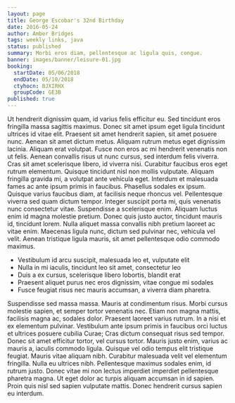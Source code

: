 ```yaml
---
layout: page
title: George Escobar's 32nd Birthday
date: 2016-05-24
author: Amber Bridges
tags: weekly links, java
status: published
summary: Morbi eros diam, pellentesque ac ligula quis, congue.
banner: images/banner/leisure-01.jpg
booking:
  startDate: 05/06/2018
  endDate: 05/10/2018
  ctyhocn: BJXIRHX
  groupCode: GE3B
published: true
---
```

Ut hendrerit dignissim quam, id varius felis efficitur eu. Sed tincidunt eros fringilla massa sagittis maximus. Donec sit amet ipsum eget ligula tincidunt ultrices id vitae elit. Praesent sit amet hendrerit sapien, sit amet posuere nunc. Aenean sit amet dictum metus. Aliquam rutrum metus eget dignissim lacinia. Aliquam erat volutpat. Fusce non eros ac mi hendrerit venenatis non ut felis. Aenean convallis risus ut nunc cursus, sed interdum felis viverra. Cras sit amet scelerisque libero, id viverra nisi. Curabitur faucibus eros eget rutrum elementum. Quisque tincidunt nisl non mollis vulputate.
Aliquam fringilla gravida mi, a volutpat ante vehicula eget. Interdum et malesuada fames ac ante ipsum primis in faucibus. Phasellus sodales ex ipsum. Quisque varius faucibus diam, at facilisis neque rhoncus vel. Pellentesque viverra sed quam dictum tempor. Integer suscipit porta mi, quis venenatis nunc consectetur vitae. Suspendisse a scelerisque enim. Aliquam luctus enim id magna molestie pretium. Donec quis justo auctor, tincidunt mauris id, tincidunt lorem. Nulla aliquet massa convallis nibh pretium laoreet ac vitae enim. Maecenas ligula nunc, dictum sed pulvinar nec, vehicula vel velit. Aenean tristique ligula mauris, sit amet pellentesque odio commodo maximus.

* Vestibulum id arcu suscipit, malesuada leo et, vulputate elit
* Nulla in mi iaculis, tincidunt leo sit amet, consectetur leo
* Duis a ex cursus, scelerisque libero lobortis, blandit erat
* Praesent aliquet purus nec eros dignissim, vitae congue mi sodales
* Fusce feugiat risus nec mauris accumsan, a viverra diam pharetra.

Suspendisse sed massa massa. Mauris at condimentum risus. Morbi cursus molestie sapien, et semper tortor venenatis nec. Etiam non magna mattis, facilisis magna ac, sodales dolor. Praesent laoreet varius rutrum. In a nisi et ex elementum pulvinar. Vestibulum ante ipsum primis in faucibus orci luctus et ultrices posuere cubilia Curae; Cras dictum consequat risus sed tempor.
Donec sit amet efficitur tortor, vel cursus tortor. Mauris justo enim, varius ac mauris a, iaculis commodo ligula. Quisque vel odio tempus elit tristique feugiat. Mauris vitae aliquam nibh. Curabitur malesuada velit vel elementum fringilla. Nulla eu ultrices nibh. Pellentesque maximus sodales enim, id rutrum justo. Donec vitae mi non lectus imperdiet imperdiet pellentesque pharetra magna. Ut eget dolor ac turpis aliquam accumsan in id sapien. Proin quis nisl sed sapien vulputate mattis. Donec hendrerit cursus sapien eu interdum.
